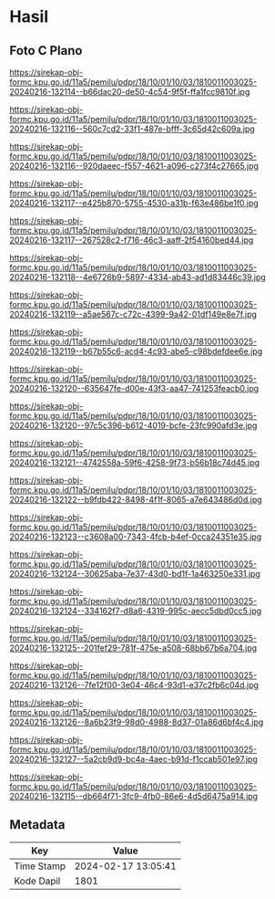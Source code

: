 # Hasil

## Foto C Plano

https://sirekap-obj-formc.kpu.go.id/11a5/pemilu/pdpr/18/10/01/10/03/1810011003025-20240216-132114--b66dac20-de50-4c54-9f5f-ffa1fcc9810f.jpg

https://sirekap-obj-formc.kpu.go.id/11a5/pemilu/pdpr/18/10/01/10/03/1810011003025-20240216-132116--560c7cd2-33f1-487e-bfff-3c65d42c609a.jpg

https://sirekap-obj-formc.kpu.go.id/11a5/pemilu/pdpr/18/10/01/10/03/1810011003025-20240216-132116--920daeec-f557-4621-a096-c273f4c27665.jpg

https://sirekap-obj-formc.kpu.go.id/11a5/pemilu/pdpr/18/10/01/10/03/1810011003025-20240216-132117--e425b870-5755-4530-a31b-f63e486be1f0.jpg

https://sirekap-obj-formc.kpu.go.id/11a5/pemilu/pdpr/18/10/01/10/03/1810011003025-20240216-132117--267528c2-f716-46c3-aaff-2f54160bed44.jpg

https://sirekap-obj-formc.kpu.go.id/11a5/pemilu/pdpr/18/10/01/10/03/1810011003025-20240216-132118--4e6726b9-5897-4334-ab43-ad1d83446c39.jpg

https://sirekap-obj-formc.kpu.go.id/11a5/pemilu/pdpr/18/10/01/10/03/1810011003025-20240216-132119--a5ae567c-c72c-4399-9a42-01df149e8e7f.jpg

https://sirekap-obj-formc.kpu.go.id/11a5/pemilu/pdpr/18/10/01/10/03/1810011003025-20240216-132119--b67b55c6-acd4-4c93-abe5-c98bdefdee6e.jpg

https://sirekap-obj-formc.kpu.go.id/11a5/pemilu/pdpr/18/10/01/10/03/1810011003025-20240216-132120--635647fe-d00e-43f3-aa47-741253feacb0.jpg

https://sirekap-obj-formc.kpu.go.id/11a5/pemilu/pdpr/18/10/01/10/03/1810011003025-20240216-132120--97c5c396-b612-4019-bcfe-23fc990afd3e.jpg

https://sirekap-obj-formc.kpu.go.id/11a5/pemilu/pdpr/18/10/01/10/03/1810011003025-20240216-132121--4742558a-59f6-4258-9f73-b56b18c74d45.jpg

https://sirekap-obj-formc.kpu.go.id/11a5/pemilu/pdpr/18/10/01/10/03/1810011003025-20240216-132122--b9fdb422-8498-4f1f-8065-a7e643486d0d.jpg

https://sirekap-obj-formc.kpu.go.id/11a5/pemilu/pdpr/18/10/01/10/03/1810011003025-20240216-132123--c3608a00-7343-4fcb-b4ef-0cca24351e35.jpg

https://sirekap-obj-formc.kpu.go.id/11a5/pemilu/pdpr/18/10/01/10/03/1810011003025-20240216-132124--30625aba-7e37-43d0-bd1f-1a463250e331.jpg

https://sirekap-obj-formc.kpu.go.id/11a5/pemilu/pdpr/18/10/01/10/03/1810011003025-20240216-132124--334162f7-d8a6-4319-995c-aecc5dbd0cc5.jpg

https://sirekap-obj-formc.kpu.go.id/11a5/pemilu/pdpr/18/10/01/10/03/1810011003025-20240216-132125--201fef29-781f-475e-a508-68bb67b6a704.jpg

https://sirekap-obj-formc.kpu.go.id/11a5/pemilu/pdpr/18/10/01/10/03/1810011003025-20240216-132126--7fe12f00-3e04-46c4-93d1-e37c2fb6c04d.jpg

https://sirekap-obj-formc.kpu.go.id/11a5/pemilu/pdpr/18/10/01/10/03/1810011003025-20240216-132126--8a6b23f9-98d0-4988-8d37-01a86d6bf4c4.jpg

https://sirekap-obj-formc.kpu.go.id/11a5/pemilu/pdpr/18/10/01/10/03/1810011003025-20240216-132127--5a2cb9d9-bc4a-4aec-b91d-f1ccab501e97.jpg

https://sirekap-obj-formc.kpu.go.id/11a5/pemilu/pdpr/18/10/01/10/03/1810011003025-20240216-132115--db664f71-3fc9-4fb0-86e6-4d5d6475a914.jpg


## Metadata

| Key        | Value               |
| ---------- | ------------------- |
| Time Stamp | 2024-02-17 13:05:41 |
| Kode Dapil | 1801                |



